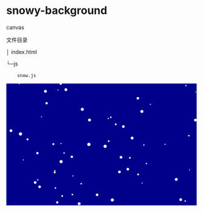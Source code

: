 # snowy-background
canvas 

文件目录

│  index.html

└─js

        snow.js


![enter description here][1]


  [1]: https://github.com/lmislm/snowy-background/blob/master/show-img/snow.gif?raw=true